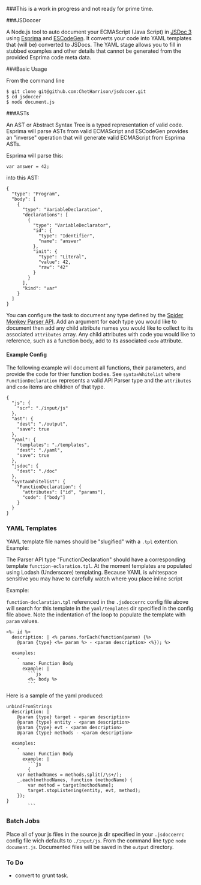 ###This is a work in progress and not ready for prime time.

###JSDoccer

A Node.js tool to auto document your ECMAScript (Java Script) in  [JSDoc 3](https://github.com/jsdoc3/jsdoc3.github.com) using [Esprima](http://esprima.org/) and [ESCodeGen](https://github.com/Constellation/escodegen). It converts your code into YAML templates that (will be) converted to JSDocs. The YAML stage allows you to fill in stubbed examples and other details that cannot be generated from the provided Esprima code meta data.

###Basic Usage

From the command line

```
$ git clone git@github.com:ChetHarrison/jsdoccer.git
$ cd jsdoccer
$ node document.js
```

###ASTs

An AST or Abstract Syntax Tree is a typed representation of valid code. Esprima will parse ASTs from valid ECMAScript and ESCodeGen provides an "inverse" operation that will generate valid ECMAScript from Esprima ASTs.

Esprima will parse this:

```
var answer = 42;
```

into this AST:

```
{
  "type": "Program",
  "body": [
    {
      "type": "VariableDeclaration",
      "declarations": [
        {
          "type": "VariableDeclarator",
          "id": {
            "type": "Identifier",
            "name": "answer"
          },
          "init": {
            "type": "Literal",
            "value": 42,
            "raw": "42"
          }
        }
      ],
      "kind": "var"
    }
  ]
}
```

You can configure the task to document any type defined by the [Spider Monkey Parser API](https://developer.mozilla.org/en-US/docs/Mozilla/Projects/SpiderMonkey/Parser_API#Functions). Add an argument for each type you would like to document then add any child attribute names you would like to collect to its associated `attributes` array. Any child attributes with code you would like to reference, such as a function body, add to its associated `code` attribute.

#### Example Config

The following example will document all functions, their parameters, and provide the code for thier function bodies. See `syntaxWhitelist` where `FunctionDeclaration` represents a valid API Parser type and the `attributes` and `code` items are children of that type.

```
{
  "js": {
    "scr": "./input/js"
  },
  "ast": {
    "dest": "./output",
    "save": true
  },
  "yaml": {
    "templates": "./templates",
    "dest": "./yaml",
    "save": true
  },
  "jsdoc": {
    "dest": "./doc"
  },
  "syntaxWhitelist": {
    "FunctionDeclaration": {
      "attributes": ["id", "params"],
      "code": ["body"]
    }
  }
}
```

### YAML Templates

YAML template file names should be "slugified" with a `.tpl` extention. Example:

The Parser API type "FunctionDeclaration" should have a corresponding template `function-eclaration.tpl`. At the moment templates are populated using Lodash (Underscore) templating. Because YAML is whitespace sensitive you may have to carefully watch where you place inline script 

Example:

`function-declaration.tpl` referenced in the `.jsdoccerrc` config file above will search for this template in the `yaml/templates` dir specified in the config file above. Note the indentation of the loop to populate the template with `param` values.

```
<%- id %>
  description: | <% params.forEach(function(param) {%>
    @param {type} <%= param %> - <param description> <%}); %>
  
  examples:
    -
      name: Function Body
      example: |
        ```js
        <%- body %>
        ```
```

Here is a sample of the yaml produced:

```
unbindFromStrings
  description: | 
    @param {type} target - <param description> 
    @param {type} entity - <param description> 
    @param {type} evt - <param description> 
    @param {type} methods - <param description> 
  
  examples:
    -
      name: Function Body
      example: |
        ```js
        {
    var methodNames = methods.split(/\s+/);
    _.each(methodNames, function (methodName) {
        var method = target[methodName];
        target.stopListening(entity, evt, method);
    });
}
        ```
```
### Batch Jobs

Place all of your js files in the source js dir specified in your `.jsdoccerrc` config file wich defaults to `./input/js`. From the command line type `node document.js`. Documented files will be saved in the `output` directory.

### To Do
* convert to grunt task.